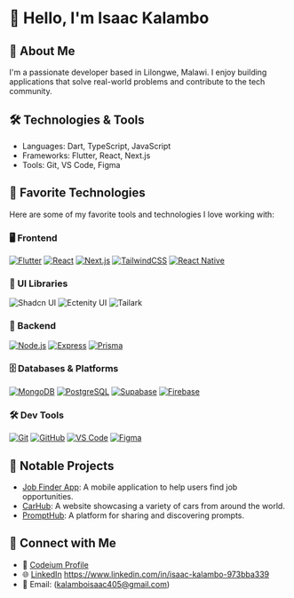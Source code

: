 # 👋 Hello, I'm Isaac Kalambo

## 🚀 About Me
I'm a passionate developer based in Lilongwe, Malawi. I enjoy building applications that solve real-world problems and contribute to the tech community.

## 🛠️ Technologies & Tools
- Languages: Dart, TypeScript, JavaScript
- Frameworks: Flutter, React, Next.js
- Tools: Git, VS Code, Figma

## 🔧 Favorite Technologies
Here are some of my favorite tools and technologies I love working with:

### 🖥️ Frontend
[![Flutter](https://img.shields.io/badge/-Flutter-02569B?style=flat&logo=flutter&logoColor=white)](https://flutter.dev)
[![React](https://img.shields.io/badge/-React-61DAFB?style=flat&logo=react&logoColor=white)](https://reactjs.org)
[![Next.js](https://img.shields.io/badge/-Next.js-000000?style=flat&logo=next.js&logoColor=white)](https://nextjs.org)
[![TailwindCSS](https://img.shields.io/badge/-TailwindCSS-38B2AC?style=flat&logo=tailwind-css&logoColor=white)](https://tailwindcss.com)
[![React Native](https://img.shields.io/badge/-React%20Native-20232A?style=flat&logo=react&logoColor=white)](https://reactnative.dev)

### 🎨 UI Libraries
![Shadcn UI](https://img.shields.io/badge/-Shadcn%20UI-000000?style=flat&logo=react&logoColor=white)
![Ectenity UI](https://img.shields.io/badge/-Ectenity%20UI-3B82F6?style=flat&logo=react&logoColor=white)
![Tailark](https://img.shields.io/badge/-Tailark-0EA5E9?style=flat&logo=react&logoColor=white)

### 🧠 Backend
[![Node.js](https://img.shields.io/badge/-Node.js-339933?style=flat&logo=nodedotjs&logoColor=white)](https://nodejs.org)
[![Express](https://img.shields.io/badge/-Express-000000?style=flat&logo=express&logoColor=white)](https://expressjs.com)
[![Prisma](https://img.shields.io/badge/-Prisma-2D3748?style=flat&logo=prisma&logoColor=white)](https://www.prisma.io)

### 🗄️ Databases & Platforms
[![MongoDB](https://img.shields.io/badge/-MongoDB-47A248?style=flat&logo=mongodb&logoColor=white)](https://www.mongodb.com)
[![PostgreSQL](https://img.shields.io/badge/-PostgreSQL-336791?style=flat&logo=postgresql&logoColor=white)](https://www.postgresql.org)
[![Supabase](https://img.shields.io/badge/-Supabase-3ECF8E?style=flat&logo=supabase&logoColor=white)](https://supabase.com)
[![Firebase](https://img.shields.io/badge/-Firebase-FFCA28?style=flat&logo=firebase&logoColor=white)](https://firebase.google.com)

### 🛠️ Dev Tools
[![Git](https://img.shields.io/badge/-Git-F05032?style=flat&logo=git&logoColor=white)](https://git-scm.com)
[![GitHub](https://img.shields.io/badge/-GitHub-181717?style=flat&logo=github&logoColor=white)](https://github.com)
[![VS Code](https://img.shields.io/badge/-VS%20Code-007ACC?style=flat&logo=visual-studio-code&logoColor=white)](https://code.visualstudio.com)
[![Figma](https://img.shields.io/badge/-Figma-F24E1E?style=flat&logo=figma&logoColor=white)](https://figma.com)

## 📘 Notable Projects
- [Job Finder App](https://github.com/IsaacKalambo22/Job_finder_app): A mobile application to help users find job opportunities.
- [CarHub](https://github.com/IsaacKalambo22/CarHub): A website showcasing a variety of cars from around the world.
- [PromptHub](https://github.com/IsaacKalambo22/PromptHub): A platform for sharing and discovering prompts.


## 💋 Connect with Me
- 💼 [Codeium Profile](https://codeium.com/profile/maximally-untiring-escargot-04954)
- 🌐 [LinkedIn](#) https://www.linkedin.com/in/isaac-kalambo-973bba339
- 📧 Email: (kalamboisaac405@gmail.com)

<!--
**IsaacKalambo22/IsaacKalambo22** is a ✨ _special_ ✨ repository because its `README.md` (this file) appears on your GitHub profile.
-->
